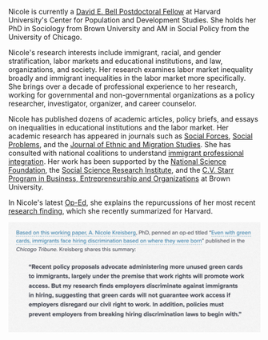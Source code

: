 Nicole is currently a [David E. Bell Postdoctoral Fellow](https://www.hsph.harvard.edu/population-development/postdoctoral-fellowships/bell-fellowship/) at Harvard University's Center for Population and Development Studies. She holds her PhD in Sociology from Brown University and AM in Social Policy from the University of Chicago.

Nicole's research interests include immigrant, racial, and gender stratification, labor markets and educational institutions, and law, organizations, and society. Her research examines labor market inequality broadly and immigrant inequalities in the labor market more specifically. She brings over a decade of professional experience to her research, working for governmental and non-governmental organizations as a policy researcher, investigator, organizer, and career counselor. 

Nicole has published dozens of academic articles, policy briefs, and essays on inequalities in educational institutions and the labor market. Her academic research has appeared in journals such as [Social Forces](https://academic.oup.com/sf/advance-article-abstract/doi/10.1093/sf/soy128/5320369?redirectedFrom=fulltext), [Social Problems](https://academic.oup.com/socpro/advance-article-abstract/doi/10.1093/socpro/spab080/6497632), and the [Journal of Ethnic and Migration Studies](https://www.tandfonline.com/eprint/ZAHPEDBUTGXIAZGFQPN5/full?target=10.1080/1369183X.2020.1750947). She has consulted with national coalitions to understand [immigrant professional integration](https://www.imprintproject.org/the-latest-numbers-college-educated-immigrants-in-the-u-s/). Her work has been supported by the [National Science Foundation](https://www.nsf.gov/awardsearch/showAward?AWD_ID=1920714&HistoricalAwards=false), the [Social Science Research Institute](https://www.brown.edu/initiatives/social-science-research/director), and the [C.V. Starr Program in Business, Entrepreneurship and Organizations](https://www.brown.edu/academics/business-entrepreneurship-organizations/graduate-research-hazeltine-fellowships) at Brown University.

In Nicole's latest [Op-Ed](https://www.chicagotribune.com/opinion/commentary/ct-opinion-latinos-green-cards-hiring-discrimination-20220207-hixwjn7hrra3deptqqktfk4dz4-story.html), she explains the repurcussions of her most recent [research finding](https://www.hsph.harvard.edu/population-development/2022/02/08/from-harvard-pop-center-working-paper-to-op-ed-harvard-bell-fellow-pens-this-commentary-on-hiring-discrimination-faced-by-immigrants/), which she recently summarized for Harvard.

![oped](oped.png) <!-- .element style="height: 100px" -->
